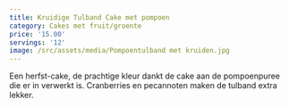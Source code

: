 ```yaml
---
title: Kruidige Tulband Cake met pompoen
category: Cakes met fruit/groente
price: '15.00'
servings: '12'
image: /src/assets/media/Pompoentulband met kruiden.jpg
---
```

Een herfst-cake, de prachtige kleur dankt de cake aan de pompoenpuree die er in verwerkt is. Cranberries en pecannoten maken de tulband extra lekker.

